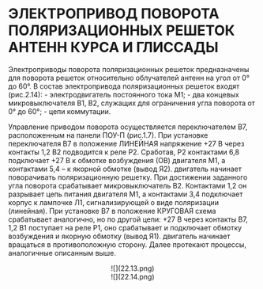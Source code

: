 # ЭЛЕКТРОПРИВОД ПОВОРОТА ПОЛЯРИЗАЦИОННЫХ РЕШЕТОК АНТЕНН КУРСА И ГЛИССАДЫ

Электроприводы поворота поляризационных решеток предназначены для поворота решеток относительно облучателей антенн на угол от 0&deg; до 60&deg;. В состав электропривода поляризационных решеток входят (рис.2.14): 
 		- электродвигатель постоянного тока М1;
 		- два концевых микровыключателя В1, В2, служащих для  ограничения угла поворота от 0&deg; до 60&deg;;
 		- цепи коммутации.

Управление приводом поворота осуществляется переключателем В7, расположенным на панели ПОУ-П (рис.1.7). При установке переключателя В7 в положение ЛИНЕЙНАЯ напряжение +27 В через контакты 1,2 В2 подводится к реле Р2. Сработав, Р2 контактами 6,8 подключает +27 В к обмотке возбуждения (ОВ) двигателя М1, а контактами 5,4 – к якорной обмотке (вывод Я2). двигатель начинает поворачивать поляризационную решетку. При достижении заданного угла поворота срабатывает микровыключатель В2. Контактами 1,2 он разрывает цепь питания двигателя М1, а контактами 3,4 подключает корпус к лампочке Л1, сигнализирующей о виде поляризации (линейная). При установке В7 в положение КРУГОВАЯ схема срабатывает аналогично, но по другой цепи: +27 В через контакты В7, 1,2 В1 поступает на реле Р1, оно срабатывает и подключает обмотку возбуждения и якорную обмотку (вывод Я1). двигатель начинает вращаться в противоположную сторону. Далее протекают процессы, аналогичные описанным выше.
        
<center>![](22.13.png)<center>

<center>![](22.14.png)<center>
